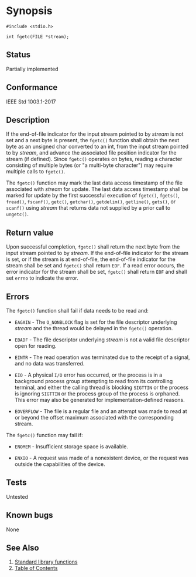 # Synopsis

`#include <stdio.h>`

`int fgetc(FILE *stream);`

## Status

Partially implemented

## Conformance

IEEE Std 1003.1-2017

## Description

If the end-of-file indicator for the input stream pointed to by _stream_ is not set and a next byte is present, the
`fgetc()` function shall obtain the next byte as an unsigned char converted to an int, from the input stream pointed
to by _stream_, and advance the associated file position indicator for the stream (if defined). Since `fgetc()`
operates on bytes, reading a character consisting of multiple bytes (or "a multi-byte character") may require multiple
calls to `fgetc()`.

The `fgetc()` function may mark the last data access timestamp of the file associated with _stream_ for update. The
last data access timestamp shall be marked for update by the first successful execution of `fgetc()`, `fgets()`,
`fread()`, `fscanf()`, `getc()`, `getchar()`, `getdelim()`, `getline()`, `gets()`, or `scanf()` using _stream_ that
returns data not supplied by a prior call to `ungetc()`.

## Return value

Upon successful completion, `fgetc()` shall return the next byte from the input stream pointed to by _stream_.
If the end-of-file indicator for the stream is set, or if the stream is at end-of-file, the end-of-file indicator
for the stream shall be set and `fgetc()` shall return `EOF`. If a read error occurs, the error indicator for the
stream shall be set, `fgetc()` shall return `EOF` and shall set `errno` to indicate the error.

## Errors

The `fgetc()` function shall fail if data needs to be read and:

* `EAGAIN` - The `O_NONBLOCK` flag is set for the file descriptor underlying _stream_ and the thread would be delayed
 in the `fgetc()`
operation.

* `EBADF` - The file descriptor underlying _stream_ is not a valid file descriptor open for reading.

* `EINTR` - The read operation was terminated due to the receipt of a signal, and no data was transferred.

* `EIO` - A physical `I/O` error has occurred, or the process is in a background process group attempting to read from
 its controlling terminal, and either the calling thread is blocking `SIGTTIN` or the process is ignoring `SIGTTIN` or
 the process group of the process is orphaned. This error may also be generated for implementation-defined reasons.

* `EOVERFLOW` - The file is a regular file and an attempt was made to read at or beyond the offset maximum associated
 with the corresponding stream.

The `fgetc()` function may fail if:

* `ENOMEM` - Insufficient storage space is available.

* `ENXIO` - A request was made of a nonexistent device, or the request was outside the capabilities of the device.

## Tests

Untested

## Known bugs

None

## See Also

1. [Standard library functions](../README.md)
2. [Table of Contents](../../../README.md)
